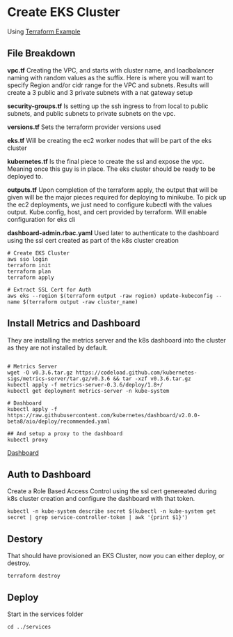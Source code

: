 # Create EKS Cluster
Using [Terraform Example](https://learn.hashicorp.com/tutorials/terraform/eks?in=terraform/kubernetes)

## File Breakdown
**vpc.tf** Creating the VPC, and starts with cluster name, and loadbalancer naming with random values as the suffix. Here is where you will want to specify Region and/or cidr range for the VPC and subnets. Results will create a 3 public and 3 private subnets with a nat gateway setup

**security-groups.tf** Is setting up the ssh ingress to from local to public subnets, and public subnets to private subnets on the vpc.

**versions.tf** Sets the terraform provider versions used

**eks.tf** Will be creating the ec2 worker nodes that will be part of the eks cluster

**kubernetes.tf** Is the final piece to create the ssl and expose the vpc. Meaning once
this guy is in place. The eks cluster should be ready to be deployed to. 

**outputs.tf** Upon completion of the terraform apply, the output that will be given will
be the major pieces required for deploying to minikube. To pick up the ec2 deployments, we just need to configure kubectl with the values output. Kube.config, host, and cert provided by terraform. Will enable configuration for eks cli

**dashboard-admin.rbac.yaml** Used later to authenticate to the dashboard using the ssl cert created as part of the k8s cluster creation

```
# Create EKS Cluster
aws sso login
terraform init
terraform plan
terraform apply

# Extract SSL Cert for Auth
aws eks --region $(terraform output -raw region) update-kubeconfig --name $(terraform output -raw cluster_name)
```

## Install Metrics and Dashboard
They are installing the metrics server and the k8s dashboard into the cluster as they are not installed by default. 
```

# Metrics Server
wget -O v0.3.6.tar.gz https://codeload.github.com/kubernetes-sigs/metrics-server/tar.gz/v0.3.6 && tar -xzf v0.3.6.tar.gz
kubectl apply -f metrics-server-0.3.6/deploy/1.8+/
kubectl get deployment metrics-server -n kube-system

# Dashboard
kubectl apply -f https://raw.githubusercontent.com/kubernetes/dashboard/v2.0.0-beta8/aio/deploy/recommended.yaml

## And setup a proxy to the dashboard
kubectl proxy
```
[Dashboard](http://127.0.0.1:8001/api/v1/namespaces/kubernetes-dashboard/services/https:kubernetes-dashboard:/proxy/)


## Auth to Dashboard
Create a Role Based Access Control using the ssl cert genereated during k8s cluster creation and configure the dashboard with that token. 
```
kubectl -n kube-system describe secret $(kubectl -n kube-system get secret | grep service-controller-token | awk '{print $1}')
```


## Destory
That should have provisioned an EKS Cluster, now you can either deploy, or destroy.
```
terraform destroy
```

## Deploy
Start in the services folder
```
cd ../services
```